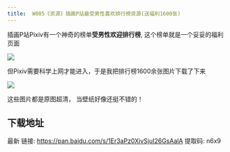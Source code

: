 ```yaml
---
title:  W005《资源》插画P站最受男性喜欢排行榜资源(送福利1600张)
---
```



插画P站Pixiv有一个神奇的榜单**受男性欢迎排行榜**,  这个榜单就是一个妥妥的福利页面

![](https://www.v2fy.com/asset/pix000005/p.png)

但Pixiv需要科学上网才能进入，于是我把排行榜1600余张图片下载了下来

![](https://www.v2fy.com/asset/pix000005/pixiv-fu.gif)

这些图片都是原图超清， 当壁纸好像还挺不错的！

## 下载地址

最新 链接: https://pan.baidu.com/s/1Er3aPz0XivSjuI26GsAalA 提取码: n6x9 

